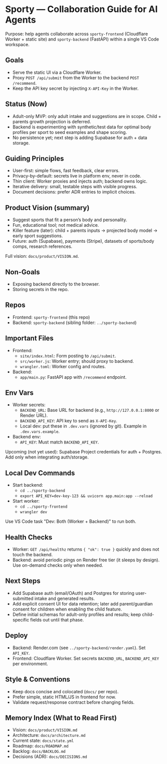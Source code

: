 # Sporty — Collaboration Guide for AI Agents

Purpose: help agents collaborate across `sporty-frontend` (Cloudflare Worker + static site) and `sporty-backend` (FastAPI) within a single VS Code workspace.

## Goals
- Serve the static UI via a Cloudflare Worker.
- Proxy `POST /api/submit` from the Worker to the backend `POST /recommend`.
- Keep the API key secret by injecting `X-API-Key` in the Worker.

## Status (Now)
- Adult-only MVP: only adult intake and suggestions are in scope. Child + parents growth projection is deferred.
- Backend is experimenting with synthetic/test data for optimal body profiles per sport to seed examples and shape scoring.
- No persistence yet; next step is adding Supabase for auth + data storage.

## Guiding Principles
- User-first: simple flows, fast feedback, clear errors.
- Privacy-by-default: secrets live in platform env, never in code.
- Thin client: Worker proxies and injects auth; backend owns logic.
- Iterative delivery: small, testable steps with visible progress.
- Document decisions: prefer ADR entries to implicit choices.

## Product Vision (summary)
- Suggest sports that fit a person’s body and personality.
- Fun, educational tool; not medical advice.
- Killer feature (later): child + parents inputs → projected body model → early sport suggestions.
- Future: auth (Supabase), payments (Stripe), datasets of sports/body comps, research references.

Full vision: `docs/product/VISION.md`.

## Non-Goals
- Exposing backend directly to the browser.
- Storing secrets in the repo.

## Repos
- Frontend: `sporty-frontend` (this repo)
- Backend: `sporty-backend` (sibling folder: `../sporty-backend`)

## Important Files
- Frontend:
  - `site/index.html`: Form posting to `/api/submit`.
  - `src/worker.js`: Worker entry; should proxy to backend.
  - `wrangler.toml`: Worker config and routes.
- Backend:
  - `app/main.py`: FastAPI app with `/recommend` endpoint.

## Env Vars
- Worker secrets:
  - `BACKEND_URL`: Base URL for backend (e.g., `http://127.0.0.1:8000` or Render URL).
  - `BACKEND_API_KEY`: API key to send as `X-API-Key`.
  - Local dev: put these in `.dev.vars` (ignored by git). Example in `.dev.vars.example`.
- Backend env:
  - `API_KEY`: Must match `BACKEND_API_KEY`.

Upcoming (not yet used): Supabase Project credentials for auth + Postgres. Add only when integrating auth/storage.

## Local Dev Commands
- Start backend:
  - `cd ../sporty-backend`
  - `export API_KEY=dev-key-123 && uvicorn app.main:app --reload`
- Start worker:
  - `cd ../sporty-frontend`
  - `wrangler dev`

Use VS Code task "Dev: Both (Worker + Backend)" to run both.

## Health Checks
- Worker: `GET /api/healthz` returns `{ "ok": true }` quickly and does not touch the backend.
- Backend: avoid periodic pings on Render free tier (it sleeps by design). Use on-demand checks only when needed.

## Next Steps
- Add Supabase auth (email/OAuth) and Postgres for storing user-submitted intake and generated results.
- Add explicit consent UI for data retention; later add parent/guardian consent for children when enabling the child feature.
- Define initial schemas for adult-only profiles and results; keep child-specific fields out until that phase.

## Deploy
- Backend: Render.com (see `../sporty-backend/render.yaml`). Set `API_KEY`.
- Frontend: Cloudflare Worker. Set secrets `BACKEND_URL`, `BACKEND_API_KEY` per environment.

## Style & Conventions
- Keep docs concise and colocated (`docs/` per repo).
- Prefer simple, static HTML/JS in frontend for now.
- Validate request/response contract before changing fields.

## Memory Index (What to Read First)
- Vision: `docs/product/VISION.md`
- Architecture: `docs/architecture.md`
- Current state: `docs/state.yml`
- Roadmap: `docs/ROADMAP.md`
- Backlog: `docs/BACKLOG.md`
- Decisions (ADR): `docs/DECISIONS.md`
